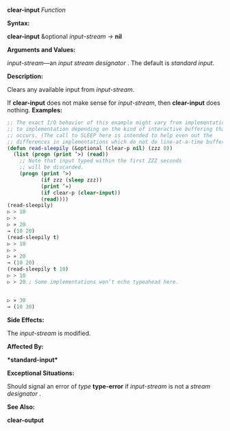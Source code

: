 **clear-input** *Function* 



**Syntax:** 



**clear-input** &amp;optional *input-stream →* **nil** 



**Arguments and Values:** 



*input-stream*—an *input stream designator* . The default is *standard input*. 



**Description:** 



Clears any available input from *input-stream*. 



If **clear-input** does not make sense for *input-stream*, then **clear-input** does nothing. **Examples:**
```lisp
;; The exact I/O behavior of this example might vary from implementation 
;; to implementation depending on the kind of interactive buffering that 
;; occurs. (The call to SLEEP here is intended to help even out the 
;; differences in implementations which do not do line-at-a-time buffering.) 
(defun read-sleepily (&optional (clear-p nil) (zzz 0)) 
  (list (progn (print ’>) (read)) 
	;; Note that input typed within the first ZZZ seconds 
	;; will be discarded. 
	(progn (print ’>) 
	       (if zzz (sleep zzz)) 
	       (print ’») 
	       (if clear-p (clear-input)) 
	       (read)))) 
(read-sleepily) 
▷ > 10 
▷ > 
▷ » 20 
→ (10 20) 
(read-sleepily t) 
▷ > 10 
▷ > 
▷ » 20 
→ (10 20) 
(read-sleepily t 10) 
▷ > 10 
▷ > 20 ; Some implementations won’t echo typeahead here. 


▷ » 30 
→ (10 30) 
```
**Side Effects:** 



The *input-stream* is modified. 



**Affected By:** 



**\*standard-input\*** 



**Exceptional Situations:** 



Should signal an error of *type* **type-error** if *input-stream* is not a *stream designator* . 



**See Also:** 



**clear-output** 



